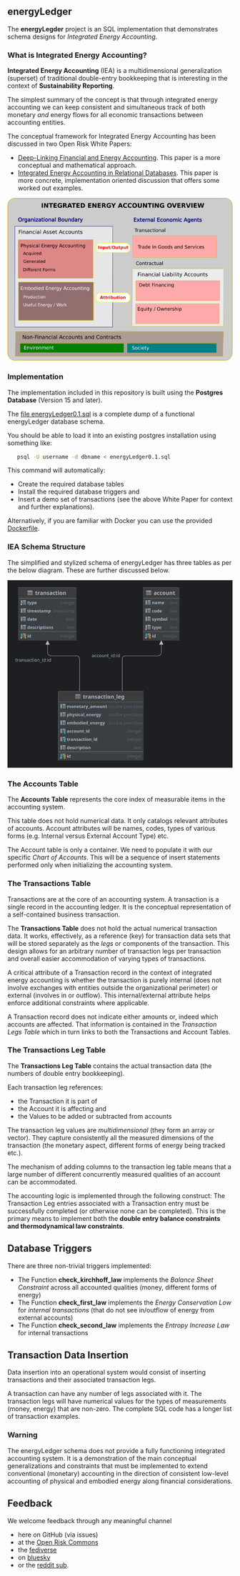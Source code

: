 ## energyLedger

The **energyLegder** project is an SQL implementation that demonstrates schema designs for *Integrated Energy Accounting*. 


### What is Integrated Energy Accounting?

**Integrated Energy Accounting** (IEA) is a multidimensional generalization (superset) of traditional double-entry bookkeeping that is interesting in the context of **Sustainability Reporting**. 

The simplest summary of the concept is that through integrated energy accounting we can keep consistent and simultaneous track of both monetary *and* energy flows for all economic transactions between accounting entities.   

The conceptual framework for Integrated Energy Accounting has been discussed in two Open Risk White Papers:

* [Deep-Linking Financial and Energy Accounting](https://www.openriskmanagement.com/white_paper_deep_linking_financial_and_energy_accounting/). This paper is a more conceptual and mathematical approach.
* [Integrated Energy Accounting in Relational Databases](https://www.openriskmanagement.com/white_paper_integrated_energy_accounting_using_relational_databases/). This paper is more concrete, implementation oriented discussion that offers some worked out examples.

![Overview](./energyLedger.png)


### Implementation 

The implementation included in this repository is built using the **Postgres Database** (Version 15 and later). 

The [file energyLedger0.1.sql](energyLedger0.1.sql) is a complete dump of a functional energyLedger database schema.

You should be able to load it into an existing postgres installation using something like:

```bash
   psql -U username -d dbname < energyLedger0.1.sql
```

This command will automatically:

* Create the required database tables
* Install the required database triggers and 
* Insert a demo set of transactions (see the above White Paper for context and further explanations).

Alternatively, if you are familiar with Docker you can use the provided [Dockerfile](Dockerfile).

### IEA Schema Structure

The simplified and stylized schema of energyLedger has three tables as per the below diagram. These are further discussed below.

![Overview](./energyLedger_schema.png)

### The Accounts Table

The **Accounts Table** represents the core index of measurable items in the accounting system. 

This table does not hold numerical data. It only catalogs relevant attributes of accounts. Account attributes will be names, codes, types of various forms (e.g. Internal versus External Account Type) etc. 

The Account table is only a container. We need to populate it with our specific *Chart of Accounts*. This will be a sequence of insert statements performed only when initializing the accounting system.

### The Transactions Table

Transactions are at the core of an accounting system. A transaction is a single record in the accounting ledger. It is the conceptual representation of a self-contained business transaction. 

The **Transactions Table** does not hold the actual numerical transaction data. It works, effectively, as a reference (key) for transaction data sets that will be stored separately as the _legs_ or components of the transaction. This design allows for an arbitrary number of transaction legs per transaction and overall easier accommodation of varying types of transactions.

A critical attribute of a Transaction record in the context of integrated energy accounting is whether the transaction is purely internal (does not involve exchanges with entities outside the organizational perimeter) or external (involves in or outflow). This internal/external attribute helps enforce additional constraints where applicable.

A Transaction record does not indicate either amounts or, indeed which accounts are affected. That information is contained in the _Transaction Legs Table_ which in turn links to both the Transactions and Account Tables.

### The Transactions Leg Table

The **Transactions Leg Table** contains the actual transaction data (the numbers of double entry bookkeeping). 

Each transaction leg references:

* the Transaction it is part of
* the Account it is affecting and 
* the Values to be added or subtracted from accounts 

The transaction leg values are _multidimensional_ (they form an array or vector). They capture consistently all the measured dimensions of the transaction (the monetary aspect, different forms of energy being tracked etc.). 

The mechanism of adding columns to the transaction leg table means that a large number of different concurrently measured qualities of an account can be accommodated. 

The accounting logic is implemented through the following construct: The Transaction Leg entries associated with a Transaction entry must be successfully completed (or otherwise none can be completed). This is the primary means to implement both the **double entry balance constraints and thermodynamical law constraints**.

## Database Triggers

There are three non-trivial triggers implemented:

* The Function **check_kirchhoff_law** implements the _Balance Sheet Constraint_ across all accounted qualities (money, different forms of energy)
* The Function **check_first_law** implements the _Energy Conservation Low_ for _internal transactions_ (that do not see in/outflow of energy from external accounts)
* The Function **check_second_law** implements the _Entropy Increase Law_ for internal transactions


## Transaction Data Insertion

Data insertion into an operational system would consist of inserting transactions and their associated transaction legs. 

A transaction can have any number of legs associated with it. The transaction legs will have numerical values for the types of measurements (money, energy) that are non-zero. The complete SQL code has a longer list of transaction examples. 

### Warning

The energyLedger schema does not provide a fully functioning integrated accounting system. It is a demonstration of the main conceptual generalizations and constraints that must be implemented to extend conventional (monetary) accounting in the direction of consistent low-level accounting of physical and embodied energy along financial considerations.

## Feedback

We welcome feedback through any meaningful channel

* here on GitHub (via issues)
* at the [Open Risk Commons](https://www.openriskcommons.org/c/equinox/energyledger/33)
* the [fediverse](https://mastodon.social/deck/@openrisk)
* on [bluesky](https://bsky.app/profile/openrisk.eu)
* or the [reddit sub](https://www.reddit.com/r/open_risk/).
